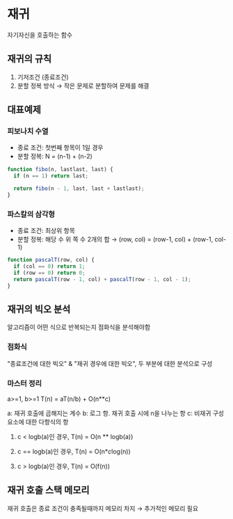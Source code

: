 # 재귀

자기자신을 호출하는 함수

## 재귀의 규칙

1. 기저조건 (종료조건)
2. 분할 정복 방식
   → 작은 문제로 분할하여 문제를 해결

## 대표예제

### 피보나치 수열

- 종료 조건: 첫번째 항목이 1일 경우
- 분할 정복: N = (n-1) + (n-2)

```js
function fibo(n, lastlast, last) {
  if (n == 1) return last;

  return fibo(n - 1, last, last + lastlast);
}
```

### 파스칼의 삼각형

- 종료 조건: 최상위 항목
- 분할 정복: 해당 수 위 쪽 수 2개의 합 → (row, col) = (row-1, col) + (row-1, col-1)

```js
function pascalT(row, col) {
  if (col == 0) return 1;
  if (row == 0) return 0;
  return pascalT(row - 1, col) + pascalT(row - 1, col - 1);
}
```

## 재귀의 빅오 분석

알고리즘이 어떤 식으로 반복되는지 점화식을 분석해야함

### 점화식

"종료조건에 대한 빅오" & "재귀 경우에 대한 빅오",
두 부분에 대한 분석으로 구성

### 마스터 정리

a>=1, b>=1
T(n) = aT(n/b) + O(n\*\*c)

a: 재귀 호출에 곱해지는 계수
b: 로그 항. 재귀 호출 시에 n을 나누는 항
c: 비재귀 구성 요소에 대한 다항식의 항

1. c < logb(a)인 경우, T(n) = O(n \*\* logb(a))

2. c == logb(a)인 경우, T(n) = O(n\**c*log(n))

3. c > logb(a)인 경우, T(n) = O(f(n))

## 재귀 호출 스택 메모리

재귀 호출은 종료 조건이 충족될때까지 메모리 차지
→ 추가적인 메모리 필요
